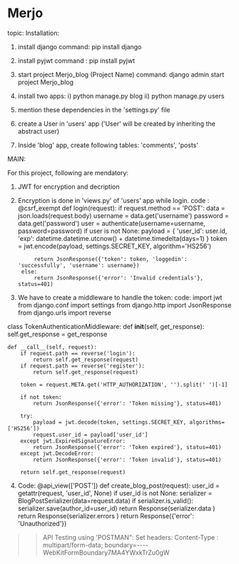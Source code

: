 # Merjo


topic: Installation: 
1. install django 
command: pip install django

2. install pyjwt
command : pip install pyjwt

3. start project Merjo_blog (Project Name)
command: django admin start project Merjo_blog

4. install two apps:
i) python manage.py blog
ii) python manage.py users

5. mention these dependencies in the 'settings.py' file

6. create a User in 'users' app
('User' will be created by inheriting the abstract user)

7. Inside 'blog' app, create following tables: 'comments', 'posts'

MAIN: 

For this project, following are mendatory:
1. JWT for encryption and decription
2. Encryption is done in 'views.py' of 'users' app while login.
code :
@csrf_exempt
def login(request):
    if request.method == 'POST':
        data = json.loads(request.body)
        username = data.get('username')
        password = data.get('password')
        user = authenticate(username=username, password=password)
        if user is not None:
            payload = {
                'user_id': user.id,
                'exp': datetime.datetime.utcnow() + datetime.timedelta(days=1)
            }
            token = jwt.encode(payload, settings.SECRET_KEY, algorithm='HS256')

            return JsonResponse({'token': token, 'loggedin': 'successfully', 'username': username})
        else:
            return JsonResponse({'error': 'Invalid credentials'}, status=401)


3. We have to create a middleware to handle the token: 
code:
import jwt
from django.conf import settings
from django.http import JsonResponse
from django.urls import reverse


class TokenAuthenticationMiddleware:
    def __init__(self, get_response):
        self.get_response = get_response

    def __call__(self, request):
        if request.path == reverse('login'):
            return self.get_response(request)
        if request.path == reverse('register'):
            return self.get_response(request)

        token = request.META.get('HTTP_AUTHORIZATION', '').split(' ')[-1]

        if not token:
            return JsonResponse({'error': 'Token missing'}, status=401)

        try:
            payload = jwt.decode(token, settings.SECRET_KEY, algorithms=['HS256'])
            request.user_id = payload['user_id']
        except jwt.ExpiredSignatureError:
            return JsonResponse({'error': 'Token expired'}, status=401)
        except jwt.DecodeError:
            return JsonResponse({'error': 'Token invalid'}, status=401)

        return self.get_response(request)
4. Code:
@api_view(['POST'])
def create_blog_post(request):
    user_id = getattr(request, 'user_id', None)
    if user_id is not None:
        serializer = BlogPostSerializer(data=request.data)
        if serializer.is_valid():
            serializer.save(author_id=user_id)
            return Response(serializer.data )
        return Response(serializer.errors )
    return Response({'error': 'Unauthorized'})

>> API Testing using 'POSTMAN": 
Set headers: Content-Type : multipart/form-data; boundary=----WebKitFormBoundary7MA4YWxkTrZu0gW
